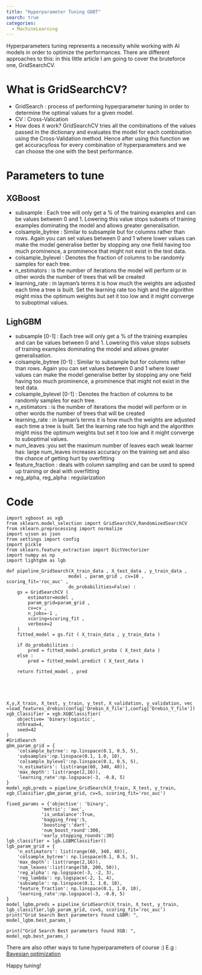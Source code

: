 ```yaml
---
title: "Hyperparameter Tuning GDBT"
search: true
categories: 
  - MachineLearning
---
```


Hyperparameters tuning represents a necessity while working with AI models in order to optimize the performances. There are different approaches to this: in this little article I am going to cover the bruteforce one, GridSearchCV.

# What is GridSearchCV?

- GridSearch : process of performing hyperparameter tuning in order to determine the optimal values for a given model. 
- CV : Cross-Valication
- How does it work? GridSearchCV tries all the combinations of the values passed in the dictionary and evaluates the model for each combination using the Cross-Validation method. Hence after using this function we get accuracy/loss for every combination of hyperparameters and we can choose the one with the best performance.

# Parameters to tune

## XGBoost

- subsample  :  Each tree will only get a % of the training examples and can be values between 0 and 1. Lowering this value stops subsets of training examples dominating the model and allows greater generalisation.
- colsample_bytree  : Similar to subsample but for columns rather than rows. Again you can set values between 0 and 1 where lower values can make the model generalise better by stopping any one field having too much prominence, a prominence that might not exist in the test data.
- colsample_bylevel  : Denotes the fraction of columns to be randomly samples for each tree.
- n_estimators : is the number of iterations the model will perform or in other words the number of trees that will be created
- learning_rate : in layman’s terms it is how much the weights are adjusted each time a tree is built. Set the learning rate too high and the algorithm might miss the optimum weights but set it too low and it might converge to suboptimal values.



## LighGBM

- subsample [0-1] :  Each tree will only get a % of the training examples and can be values between 0 and 1. Lowering this value stops subsets of training examples dominating the model and allows greater generalisation.
- colsample_bytree [0-1] : Similar to subsample but for columns rather than rows. Again you can set values between 0 and 1 where lower values can make the model generalise better by stopping any one field having too much prominence, a prominence that might not exist in the test data.
- colsample_bylevel [0-1] : Denotes the fraction of columns to be randomly samples for each tree.
- n_estimators : is the number of iterations the model will perform or in other words the number of trees that will be created
- learning_rate : in layman’s terms it is how much the weights are adjusted each time a tree is built. Set the learning rate too high and the algorithm might miss the optimum weights but set it too low and it might converge to suboptimal values.
- num_leaves :you set the maximum number of leaves each weak learner has: large num_leaves increases accuracy on the training set and also the chance of getting hurt by overfitting
- feature_fraction : deals with column sampling and can be used to speed up training or deal with overfitting
- reg_alpha, reg_alpha : regularization 

# Code 

```
import xgboost as xgb
from sklearn.model_selection import GridSearchCV,RandomizedSearchCV
from sklearn.preprocessing import normalize
import ujson as json
from settings import config
import pickle
from sklearn.feature_extraction import DictVectorizer
import numpy as np
import lightgbm as lgb

def pipeline_GridSearch(X_train_data , X_test_data , y_train_data ,
                       model , param_grid , cv=10 , scoring_fit='roc_auc' ,
                       do_probabilities=False) :
    gs = GridSearchCV (
        estimator=model ,
        param_grid=param_grid ,
        cv=cv ,
        n_jobs=-1 ,
        scoring=scoring_fit ,
        verbose=2
    )
    fitted_model = gs.fit ( X_train_data , y_train_data )

    if do_probabilities :
        pred = fitted_model.predict_proba ( X_test_data )
    else :
        pred = fitted_model.predict ( X_test_data )

    return fitted_model , pred





X,y,X_train, X_test, y_train, y_test, X_validation, y_validation, vec =load_features_drebin(config['Drebin_X_file'],config['Drebin_Y_file'])
xgb_Classifier = xgb.XGBClassifier(
    objective= 'binary:logistic',
    nthread=4,
    seed=42
)
#GridSearch
gbm_param_grid = {
    'colsample_bytree': np.linspace(0.1, 0.5, 5),
    'subsamples':np.linspace(0.1, 1.0, 10),
    'colsample_bylevel':np.linspace(0.1, 0.5, 5),
    'n_estimators': list(range(60, 340, 40)),
    'max_depth': list(range(2,16)),
    'learning_rate':np.logspace(-3, -0.8, 5)
}
model_xgb,preds = pipeline_GridSearch(X_train, X_test, y_train, xgb_Classifier,gbm_param_grid, cv=5, scoring_fit='roc_auc')

fixed_params = {'objective': 'binary',
             'metric': 'auc',
             'is_unbalance':True,
             'bagging_freq':5,
             'boosting':'dart',
             'num_boost_round':300,
             'early_stopping_rounds':30}
lgb_classifier = lgb.LGBMClassifier()
lgb_param_grid = {
    'n_estimators': list(range(60, 340, 40)),
    'colsample_bytree': np.linspace(0.1, 0.5, 5),
    'max_depth': list(range(2,16)),
    'num_leaves':list(range(50, 200, 50)),
    'reg_alpha': np.logspace(-3, -2, 3),
    'reg_lambda': np.logspace(-2, 1, 4),
    'subsample': np.linspace(0.1, 1.0, 10),
    'feature_fraction': np.linspace(0.1, 1.0, 10),
    'learning_rate':np.logspace(-3, -0.8, 5)
}
model_lgbm,preds = pipeline_GridSearch(X_train, X_test, y_train, lgb_classifier,lgb_param_grid, cv=5, scoring_fit='roc_auc')
print("Grid Search Best parameters found LGBM: ", model_lgbm.best_params_)

print("Grid Search Best parameters found XGB: ", model_xgb.best_params_)

```

There are also other ways to tune hyperparameters of course :)
E.g : [Bayesian optimization](https://towardsdatascience.com/beyond-grid-search-hypercharge-hyperparameter-tuning-for-xgboost-7c78f7a2929d)

Happy tuning!